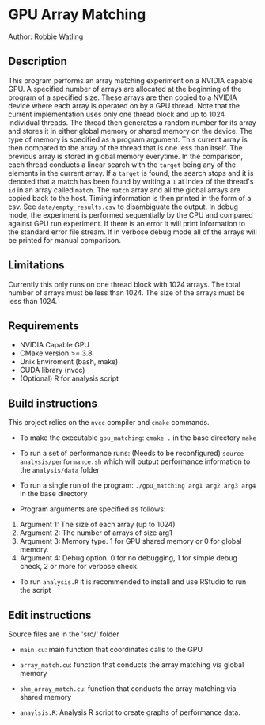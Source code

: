 # GPU Array Matching

Author: Robbie Watling

## Description
This program performs an array matching experiment on a NVIDIA capable GPU. A specified number of arrays are allocated at the beginning of the program of a specified size. These arrays are then copied to a NVIDIA device where each array is operated on by a GPU thread. Note that the current implementation uses only one thread block and up to 1024 individual threads. The thread then generates a random number for its array and stores it in either global memory or shared memory on the device. The type of memory is specified as a program argument. This current array is then compared to the array of the thread that is one less than itself. The previous array is stored in global memory everytime. In the comparison, each thread conducts a linear search with the `target` being any of the elements in the current array. If a `target` is found, the search stops and it is denoted that a match has been found by writing a `1` at index of the thread's `id` in an array called `match`. The `match` array and all the global arrays are copied back to the host. Timing information is then printed in the form of a csv. See `data/empty_results.csv` to disambiguate the output. In debug mode, the experiment is performed sequentially by the CPU and compared against GPU run experiment. If there is an error it will print information to the standard error file stream. If in verbose debug mode all of the arrays will be printed for manual comparison.

## Limitations
Currently this only runs on one thread block with 1024 arrays.
The total number of arrays must be less than 1024.
The size of the arrays must be less than 1024.

## Requirements
* NVIDIA Capable GPU
* CMake version >= 3.8
* Unix Enviroment (bash, make)
* CUDA library (nvcc)
* (Optional) R for analysis script

## Build instructions
This project relies on the `nvcc` compiler and `cmake` commands.

* To make the executable `gpu_matching`:
`cmake .` in the base directory
`make`

* To run a set of performance runs:
(Needs to be reconfigured)
`source analysis/performance.sh`
which will output performance information to the `analysis/data` folder

* To run a single run of the program:
`./gpu_matching arg1 arg2 arg3 arg4` in the base directory

* Program arguments are specified as follows:
1) Argument 1: The size of each array (up to 1024)
2) Argument 2: The number of arrays of size arg1
3) Argument 3: Memory type. 1 for GPU shared memory or 0 for global memory.
4) Argument 4: Debug option. 0 for no debugging, 1 for simple debug check, 2 or more for verbose check.

* To run `analysis.R` it is recommended to install and use RStudio to run the script

## Edit instructions
Source files are in the 'src/' folder
* `main.cu`: main function that coordinates calls to the GPU
* `array_match.cu`: function that conducts the array matching via global memory

* `shm_array_match.cu`: function that conducts the array matching via shared memory

* `anaylsis.R`: Analysis R script to create graphs of performance data.
